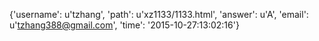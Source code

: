 {'username': u'tzhang', 'path': u'xz1133/1133.html', 'answer': u'A', 'email': u'tzhang388@gmail.com', 'time': '2015-10-27:13:02:16'}